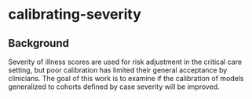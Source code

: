 # calibrating-severity

## Background
Severity of illness scores are used for risk adjustment in the critical care setting, but poor calibration has limited their general acceptance by clinicians. The goal of this work is to examine if the calibration of models generalized to cohorts defined by case severity will be improved.
